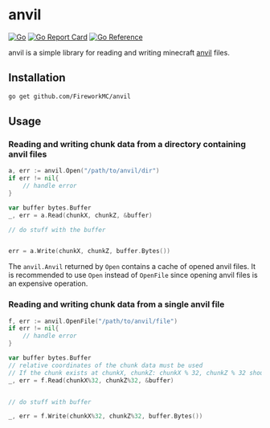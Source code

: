 # anvil

[![Go](https://github.com/FireworkMC/anvil/actions/workflows/go.yml/badge.svg)](https://github.com/FireworkMC/anvil/actions/workflows/go.yml) [![Go Report Card](https://goreportcard.com/badge/github.com/FireworkMC/anvil)](https://goreportcard.com/report/github.com/FireworkMC/anvil) [![Go Reference](https://pkg.go.dev/badge/github.com/FireworkMC/anvil.svg)](https://pkg.go.dev/github.com/FireworkMC/anvil)

anvil is a simple library for reading and writing minecraft [anvil](https://minecraft.fandom.com/wiki/Anvil_file_format) files.

## Installation

```sh
go get github.com/FireworkMC/anvil
```

## Usage

### Reading and writing chunk data from a directory containing anvil files

```go
a, err := anvil.Open("/path/to/anvil/dir")
if err != nil{
    // handle error
}

var buffer bytes.Buffer
_, err = a.Read(chunkX, chunkZ, &buffer)

// do stuff with the buffer


err = a.Write(chunkX, chunkZ, buffer.Bytes())

```

The `anvil.Anvil` returned by `Open` contains a cache of opened anvil files.
It is recommended to use `Open` instead of `OpenFile` since opening anvil files is an expensive operation.

### Reading and writing chunk data from a single anvil file

```go
f, err := anvil.OpenFile("/path/to/anvil/file")
if err != nil{
    // handle error
}

var buffer bytes.Buffer
// relative coordinates of the chunk data must be used
// If the chunk exists at chunkX, chunkZ: chunkX % 32, chunkZ % 32 should be used. 
_, err = f.Read(chunkX%32, chunkZ%32, &buffer)


// do stuff with buffer

_, err = f.Write(chunkX%32, chunkZ%32, buffer.Bytes())

```
